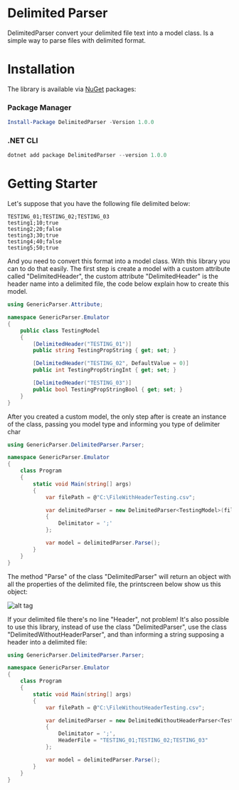 # Delimited Parser
DelimitedParser convert your delimited file text into a model class. Is a simple way to parse files with delimited format.

# Installation

The library is available via [NuGet](https://www.nuget.org/packages/DelimitedParser/) packages:

### Package Manager

```powershell
Install-Package DelimitedParser -Version 1.0.0
```

### .NET CLI

```powershell
dotnet add package DelimitedParser --version 1.0.0
```

# Getting Starter

Let's suppose that you have the following file delimited below:

```csv
TESTING_01;TESTING_02;TESTING_03
testing1;10;true
testing2;20;false
testing3;30;true
testing4;40;false
testing5;50;true
```

And you need to convert this format into a model class. With this library you can to do that easily. The first step is create a model with a custom attribute called "DelimitedHeader", the custom attribute "DelimitedHeader" is the header  name into a delimited file, the code below explain how to create this model.

```c#
using GenericParser.Attribute;

namespace GenericParser.Emulator
{
    public class TestingModel
    {
        [DelimitedHeader("TESTING_01")]
        public string TestingPropString { get; set; }

        [DelimitedHeader("TESTING_02", DefaultValue = 0)]
        public int TestingPropStringInt { get; set; }

        [DelimitedHeader("TESTING_03")]
        public bool TestingPropStringBool { get; set; }
    }
}
```

After you created a custom model, the only step after is create an instance of the class, passing you model type and informing you type of delimiter char

```c#
using GenericParser.DelimitedParser.Parser;

namespace GenericParser.Emulator
{
    class Program
    {
        static void Main(string[] args)
        {
            var filePath = @"C:\FileWithHeaderTesting.csv";

            var delimitedParser = new DelimitedParser<TestingModel>(filePath)
            {
                Delimitator = ';'
            };

            var model = delimitedParser.Parse();
        }
    }
}

```

The method "Parse" of the class "DelimitedParser" will return an object with all the properties of the delimited file, the printscreen below show us this object:

![alt tag](http://www.nathalianutricionista.com.br/railson/screenshotC%23.jpg "Description goes here")


If your delimited file there's no line "Header", not problem! It's also possible to use this library, instead of use the class "DelimitedParser", use the class "DelimitedWithoutHeaderParser", and than informing a string supposing a header into a delimited file:

```c#
using GenericParser.DelimitedParser.Parser;

namespace GenericParser.Emulator
{
    class Program
    {
        static void Main(string[] args)
        {
            var filePath = @"C:\FileWithoutHeaderTesting.csv";

            var delimitedParser = new DelimitedWithoutHeaderParser<TestingModel>(filePath)
            {
                Delimitator = ';',
                HeaderFile = "TESTING_01;TESTING_02;TESTING_03"
            };

            var model = delimitedParser.Parse();
        }
    }
}
```

